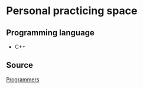 Personal practicing space
=========================

Programming language
--------------------
+ C++

Source
------
[Programmers](https://programmers.co.kr/)
